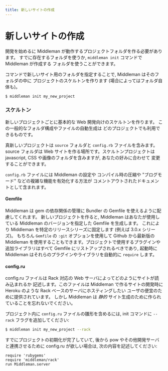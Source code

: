 ```yaml
---
title: 新しいサイトの作成
---
```


# 新しいサイトの作成

開発を始めるに Middleman が動作するプロジェクトフォルダを作る必要があります。
すでに存在するフォルダを使うか, `middleman init` コマンドで Middleman が作成する
フォルダを使うことができます。

コマンドで新しいサイト用のフォルダを指定することで, Middleman はそのフォルダの中に
プロジェクトのスケルトンを作ります (場合によってはフォルダ自体も)。

``` bash
$ middleman init my_new_project
```

### スケルトン

新しいプロジェクトごとに基本的な Web 開発向けのスケルトンを作ります。
この一般的なフォルダ構成やファイルの自動生成は
どのプロジェクトでも利用できるものです。

真新しいプロジェクトは `source` フォルダと `config.rb` ファイルを含みます。
source フォルダは Web サイトを作る場所です。スケルトンプロジェクトは
javascript, CSS や画像のフォルダを含みますが, あなたの好みに合わせて
変更することができます。

`config.rb` ファイルには Middleman の設定や
コンパイル時の圧縮や "ブログモード" などの複雑な機能を有効化する方法が
コメントアウトされたドキュメントとして含まれます。

#### Gemfile

Middleman は gem の依存関係の管理に Bundler の Gemfile を使えるように配慮してくれます。
新しいプロジェクトを作ると, Middleman はあなたが使用している
Middleman のバージョンを指定した Gemfile を生成します。
これにより Middleman を特定のリリースシリーズに固定します (例えば 3.0.x シリーズ)。
もちろん `Gemfile` の `:git` オプションを使用して Github から最新版の
Middleman を使用することもできます。プロジェクトで使用するプラグインや
追加ライブラリはすべて Gemfile にリストアップされるべきであり,
起動時に Middleman はそれらのプラグインやライブラリを自動的に `require` します。

#### config.ru

config.ru ファイルは Rack 対応の Web サーバによってどのようにサイトが読み込まれるか
記述します。このファイルは Middleman で作るサイトの開発時に Heroku のような Rack ベースのサーバにホスティングしたい
ユーザの便宜のために提供されています。
しかし Middleman は *静的* サイト生成のために作られていることを忘れないでください。

プロジェクト内に `config.ru` ファイルの雛形を含めるには, init コマンドに `--rack`
フラグを追加してください:

``` bash
$ middleman init my_new_project --rack
```

すでにプロジェクトの初期化が完了していて, 後から pow やその他開発サーバと連携させるために
config.ru が欲しい場合は, 次の内容を記述してください:

```
require 'rubygems'
require 'middleman/rack'
run Middleman.server
```
